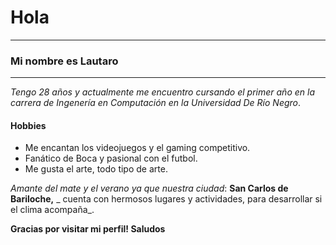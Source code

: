 # **Hola**

-----------------------------
### __Mi nombre es Lautaro__
-----------------------------

*Tengo 28 años y actualmente me encuentro cursando el primer año en la carrera de Ingenería en Computación en la Universidad De Río Negro*.

#### Hobbies

- Me encantan los videojuegos y el gaming competitivo.
- Fanático de Boca y pasional con el futbol.
- Me gusta el arte, todo tipo de arte.



 _Amante del mate y el verano_
 _ya que nuestra ciudad_: **San Carlos de Bariloche,**
 _ cuenta con hermosos lugares y actividades, para desarrollar si el clima acompaña_.

**Gracias por visitar mi perfil!
Saludos**

